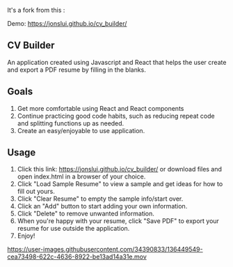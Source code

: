 It's a fork from this :

Demo: https://jonslui.github.io/cv_builder/
## CV Builder

An application created using Javascript and React that helps the user create and export a PDF resume by filling in the blanks.

## Goals

1. Get more comfortable using React and React components
2. Continue practicing good code habits, such as reducing repeat code and splitting functions up as needed.
3. Create an easy/enjoyable to use application.

## Usage

1. Click this link: https://jonslui.github.io/cv_builder/ or download files and open index.html in a browser of your choice.
2. Click "Load Sample Resume" to view a sample and get ideas for how to fill out yours.
3. Click "Clear Resume" to empty the sample info/start over.
4. Click an "Add" button to start adding your own information.
5. Click "Delete" to remove unwanted information.
4. When you're happy with your resume, click "Save PDF" to export your resume for use outside the application.
5. Enjoy!

https://user-images.githubusercontent.com/34390833/136449549-cea73498-622c-4636-8922-be13ad14a31e.mov

